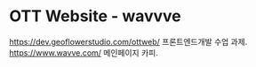 # OTT Website - wavvve
https://dev.geoflowerstudio.com/ottweb/
프론트엔드개발 수업 과제. https://www.wavve.com/ 메인페이지 카피.
